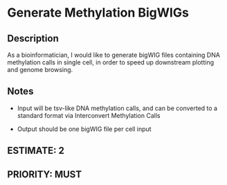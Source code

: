 # Generate Methylation BigWIGs

## Description

As a bioinformatician, I would like to generate bigWIG files containing DNA methylation calls in single cell, in order to speed up downstream plotting and genome browsing.

## Notes

- Input will be tsv-like DNA methylation calls, and can be converted to a standard format via Interconvert Methylation Calls

- Output should be one bigWIG file per cell input


## ESTIMATE: 2

## PRIORITY: MUST
